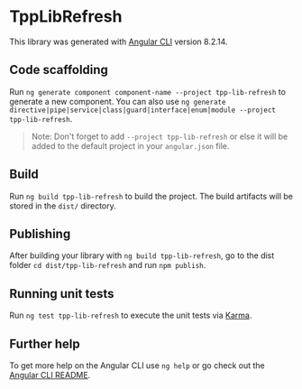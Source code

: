 # TppLibRefresh

This library was generated with [Angular CLI](https://github.com/angular/angular-cli) version 8.2.14.

## Code scaffolding

Run `ng generate component component-name --project tpp-lib-refresh` to generate a new component. You can also use `ng generate directive|pipe|service|class|guard|interface|enum|module --project tpp-lib-refresh`.
> Note: Don't forget to add `--project tpp-lib-refresh` or else it will be added to the default project in your `angular.json` file. 

## Build

Run `ng build tpp-lib-refresh` to build the project. The build artifacts will be stored in the `dist/` directory.

## Publishing

After building your library with `ng build tpp-lib-refresh`, go to the dist folder `cd dist/tpp-lib-refresh` and run `npm publish`.

## Running unit tests

Run `ng test tpp-lib-refresh` to execute the unit tests via [Karma](https://karma-runner.github.io).

## Further help

To get more help on the Angular CLI use `ng help` or go check out the [Angular CLI README](https://github.com/angular/angular-cli/blob/master/README.md).
